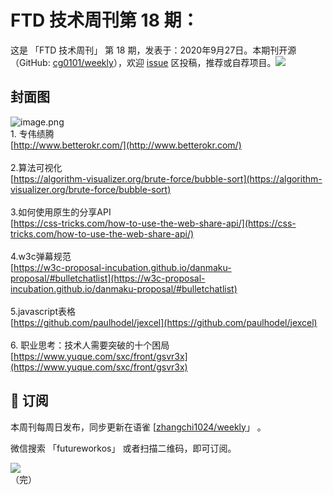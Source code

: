 # FTD 技术周刊第 18 期：
这是 「FTD 技术周刊」 第 18 期，发表于：2020年9月27日。本期刊开源（GitHub: [cg0101/weekly](https://github.com/cg0101/weekly)），欢迎 [issue](https://github.com/cg0101/weekly/issues) 区投稿，推荐或自荐项目。![](https://visitor-badge.glitch.me/badge?page_id=cg0101.weekly) <a href="https://www.linkedin.com/in/%E9%A9%B0-%E5%BC%A0-60669710a/">
        </a>
## 封面图


![image.png](https://cdn.nlark.com/yuque/0/2020/png/132503/1605583434349-0ceb1464-8bb4-405a-a882-c4e08eaaa6ae.png#height=721&id=mwJKv&margin=%5Bobject%20Object%5D&name=image.png&originHeight=721&originWidth=1080&originalType=binary&size=1338833&status=done&style=none&width=1080)<br />1. 专伟绩腾<br />[http://www.betterokr.com/](http://www.betterokr.com/)<br />
<br />2.算法可视化<br />[https://algorithm-visualizer.org/brute-force/bubble-sort](https://algorithm-visualizer.org/brute-force/bubble-sort)<br />
<br />3.如何使用原生的分享API<br />[https://css-tricks.com/how-to-use-the-web-share-api/](https://css-tricks.com/how-to-use-the-web-share-api/)<br />
<br />4.w3c弹幕规范<br />[https://w3c-proposal-incubation.github.io/danmaku-proposal/#bulletchatlist](https://w3c-proposal-incubation.github.io/danmaku-proposal/#bulletchatlist)<br />
<br />5.javascript表格<br />[https://github.com/paulhodel/jexcel](https://github.com/paulhodel/jexcel)<br />
<br />6. 职业思考：技术人需要突破的十个困局<br />[https://www.yuque.com/sxc/front/gsvr3x](https://www.yuque.com/sxc/front/gsvr3x)



## 📅 订阅
本周刊每周日发布，同步更新在语雀 [[zhangchi1024/weekly](https://www.yuque.com/zhangchi1024/weekly)」 。


微信搜索 「futureworkos」 或者扫描二维码，即可订阅。
<div align="left"> <img src="https://cdn.nlark.com/yuque/0/2021/jpeg/132503/1640750963398-e8538e9e-6b96-46f7-abff-c93b56bdd377.jpeg?x-oss-process=image%2Fwatermark%2Ctype_d3F5LW1pY3JvaGVp%2Csize_36%2Ctext_5byg6amw%2Ccolor_FFFFFF%2Cshadow_50%2Ct_80%2Cg_se%2Cx_10%2Cy_10%2Fresize%2Cw_426%2Climit_0" ></div>
    （完）